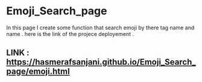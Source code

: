 # Emoji_Search_page
 In this page I create some function that search emoji by there tag name and name . 
 here is the link of the projece deployement . 
 ## LINK : https://hasmerafsanjani.github.io/Emoji_Search_page/emoji.html
